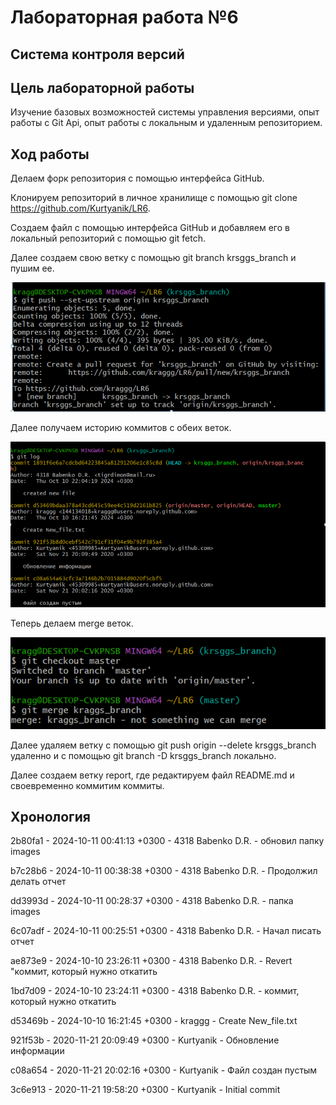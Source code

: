 # Лабораторная работа №6
## Система контроля версий

## Цель лабораторной работы
Изучение базовых возможностей системы управления версиями, опыт работы с Git Api, опыт работы с локальным и удаленным репозиторием. 

## Ход работы
Делаем форк репозитория с помощью интерфейса GitHub.

Клонируем репозиторий в личное хранилище с помощью git clone https://github.com/Kurtyanik/LR6. 

Создаем файл с помощью интерфейса GitHub и добавляем его в локальный репозиторий с помощью git fetch.

Далее создаем свою ветку с помощью git branch krsggs_branch и пушим ее.

![Пушим ветку](./images/пуш_ветки.png)

Далее получаем историю коммитов с обеих веток.

![Получаем историю операций](./images/last_updates.png)

Теперь делаем merge веток.

![Объединяем ветки](./images/merge.png)

Далее удаляем ветку с помощью git push origin --delete krsggs_branch удаленно и с помощью git branch -D krsggs_branch локально.

Далее создаем ветку report, где редактируем файл README.md и своевременно коммитим коммиты.

## Хронология

2b80fa1 - 2024-10-11 00:41:13 +0300 - 4318 Babenko D.R. - обновил папку images

b7c28b6 - 2024-10-11 00:38:38 +0300 - 4318 Babenko D.R. - Продолжил делать отчет

dd3993d - 2024-10-11 00:28:37 +0300 - 4318 Babenko D.R. - папка images

6c07adf - 2024-10-11 00:25:51 +0300 - 4318 Babenko D.R. - Начал писать отчет

ae873e9 - 2024-10-10 23:26:11 +0300 - 4318 Babenko D.R. - Revert "коммит, который нужно откатить

1bd7d09 - 2024-10-10 23:24:11 +0300 - 4318 Babenko D.R. - коммит, который нужно откатить

d53469b - 2024-10-10 16:21:45 +0300 - kraggg - Create New_file.txt

921f53b - 2020-11-21 20:09:49 +0300 - Kurtyanik - Обновление информации

c08a654 - 2020-11-21 20:02:16 +0300 - Kurtyanik - Файл создан пустым

3c6e913 - 2020-11-21 19:58:20 +0300 - Kurtyanik - Initial commit









